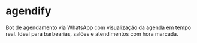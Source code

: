 # agendify
Bot de agendamento via WhatsApp com visualização da agenda em tempo real. Ideal para barbearias, salões e atendimentos com hora marcada.
